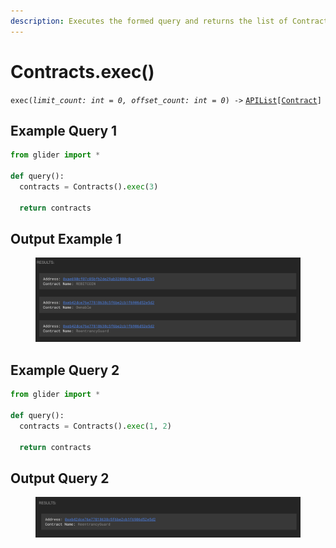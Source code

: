 ```yaml
---
description: Executes the formed query and returns the list of Contract objects.
---
```


# Contracts.exec()

`exec(`_`limit_count: int = 0, offset_count: int = 0`_`) ->` [`APIList`](../iterables/apilist.md)`[`[`Contract`](../contract/)`]`

## Example Query 1

```python
from glider import *

def query():
  contracts = Contracts().exec(3)

  return contracts
```

## Output Example 1

<figure><img src="../../.gitbook/assets/image (1) (1) (1) (1) (1) (1) (1) (1) (1) (1) (1) (1) (1) (1) (1) (1) (1) (1) (1) (1) (1).png" alt=""><figcaption></figcaption></figure>

## Example Query 2

```python
from glider import *

def query():
  contracts = Contracts().exec(1, 2)

  return contracts
```

## Output Query 2

<figure><img src="../../.gitbook/assets/image (1) (1) (1) (1) (1) (1) (1) (1) (1) (1) (1) (1) (1) (1) (1) (1) (1) (1) (1) (1) (1) (1).png" alt=""><figcaption></figcaption></figure>
